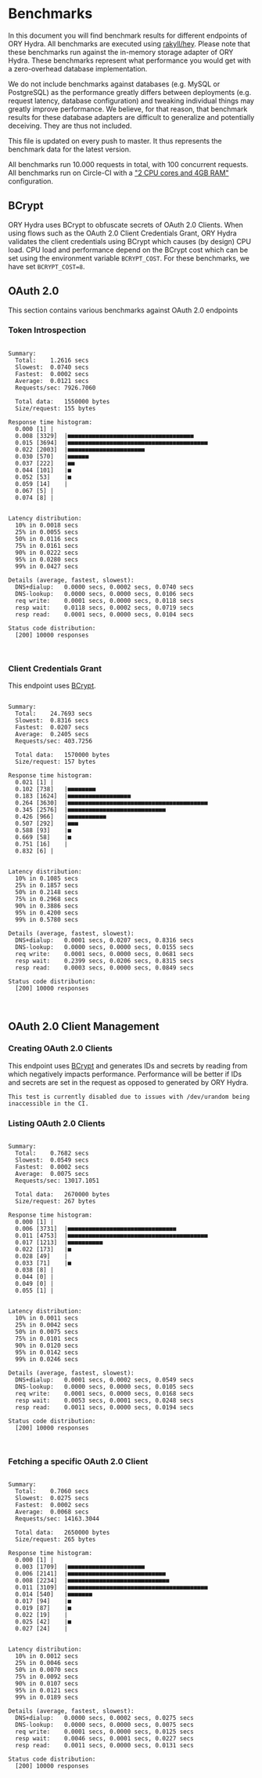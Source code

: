 # Benchmarks

In this document you will find benchmark results for different endpoints of ORY Hydra. All benchmarks are executed
using [rakyll/hey](https://github.com/rakyll/hey). Please note that these benchmarks run against the in-memory storage
adapter of ORY Hydra. These benchmarks represent what performance you would get with a zero-overhead database implementation.

We do not include benchmarks against databases (e.g. MySQL or PostgreSQL) as the performance greatly differs between
deployments (e.g. request latency, database configuration) and tweaking individual things may greatly improve performance.
We believe, for that reason, that benchmark results for these database adapters are difficult to generalize and potentially
deceiving. They are thus not included.

This file is updated on every push to master. It thus represents the benchmark data for the latest version.

All benchmarks run 10.000 requests in total, with 100 concurrent requests. All benchmarks run on Circle-CI with a
["2 CPU cores and 4GB RAM"](https://support.circleci.com/hc/en-us/articles/360000489307-Why-do-my-tests-take-longer-to-run-on-CircleCI-than-locally-)
configuration.

## BCrypt

ORY Hydra uses BCrypt to obfuscate secrets of OAuth 2.0 Clients. When using flows such as the OAuth 2.0 Client Credentials
Grant, ORY Hydra validates the client credentials using BCrypt which causes (by design) CPU load. CPU load and performance
depend on the BCrypt cost which can be set using the environment variable `BCRYPT_COST`. For these benchmarks,
we have set `BCRYPT_COST=8`.

## OAuth 2.0

This section contains various benchmarks against OAuth 2.0 endpoints

### Token Introspection

```

Summary:
  Total:	1.2616 secs
  Slowest:	0.0740 secs
  Fastest:	0.0002 secs
  Average:	0.0121 secs
  Requests/sec:	7926.7060
  
  Total data:	1550000 bytes
  Size/request:	155 bytes

Response time histogram:
  0.000 [1]	|
  0.008 [3329]	|■■■■■■■■■■■■■■■■■■■■■■■■■■■■■■■■■■■■
  0.015 [3694]	|■■■■■■■■■■■■■■■■■■■■■■■■■■■■■■■■■■■■■■■■
  0.022 [2003]	|■■■■■■■■■■■■■■■■■■■■■■
  0.030 [570]	|■■■■■■
  0.037 [222]	|■■
  0.044 [101]	|■
  0.052 [53]	|■
  0.059 [14]	|
  0.067 [5]	|
  0.074 [8]	|


Latency distribution:
  10% in 0.0018 secs
  25% in 0.0055 secs
  50% in 0.0116 secs
  75% in 0.0161 secs
  90% in 0.0222 secs
  95% in 0.0280 secs
  99% in 0.0427 secs

Details (average, fastest, slowest):
  DNS+dialup:	0.0000 secs, 0.0002 secs, 0.0740 secs
  DNS-lookup:	0.0000 secs, 0.0000 secs, 0.0106 secs
  req write:	0.0001 secs, 0.0000 secs, 0.0118 secs
  resp wait:	0.0118 secs, 0.0002 secs, 0.0719 secs
  resp read:	0.0001 secs, 0.0000 secs, 0.0104 secs

Status code distribution:
  [200]	10000 responses



```

### Client Credentials Grant

This endpoint uses [BCrypt](#bcrypt).

```

Summary:
  Total:	24.7693 secs
  Slowest:	0.8316 secs
  Fastest:	0.0207 secs
  Average:	0.2405 secs
  Requests/sec:	403.7256
  
  Total data:	1570000 bytes
  Size/request:	157 bytes

Response time histogram:
  0.021 [1]	|
  0.102 [738]	|■■■■■■■■
  0.183 [1624]	|■■■■■■■■■■■■■■■■■■
  0.264 [3630]	|■■■■■■■■■■■■■■■■■■■■■■■■■■■■■■■■■■■■■■■■
  0.345 [2576]	|■■■■■■■■■■■■■■■■■■■■■■■■■■■■
  0.426 [966]	|■■■■■■■■■■■
  0.507 [292]	|■■■
  0.588 [93]	|■
  0.669 [58]	|■
  0.751 [16]	|
  0.832 [6]	|


Latency distribution:
  10% in 0.1085 secs
  25% in 0.1857 secs
  50% in 0.2148 secs
  75% in 0.2968 secs
  90% in 0.3886 secs
  95% in 0.4200 secs
  99% in 0.5780 secs

Details (average, fastest, slowest):
  DNS+dialup:	0.0001 secs, 0.0207 secs, 0.8316 secs
  DNS-lookup:	0.0000 secs, 0.0000 secs, 0.0155 secs
  req write:	0.0001 secs, 0.0000 secs, 0.0681 secs
  resp wait:	0.2399 secs, 0.0206 secs, 0.8315 secs
  resp read:	0.0003 secs, 0.0000 secs, 0.0849 secs

Status code distribution:
  [200]	10000 responses



```

## OAuth 2.0 Client Management

### Creating OAuth 2.0 Clients

This endpoint uses [BCrypt](#bcrypt) and generates IDs and secrets by reading from  which negatively impacts
performance. Performance will be better if IDs and secrets are set in the request as opposed to generated by ORY Hydra.

```
This test is currently disabled due to issues with /dev/urandom being inaccessible in the CI.
```

### Listing OAuth 2.0 Clients

```

Summary:
  Total:	0.7682 secs
  Slowest:	0.0549 secs
  Fastest:	0.0002 secs
  Average:	0.0075 secs
  Requests/sec:	13017.1051
  
  Total data:	2670000 bytes
  Size/request:	267 bytes

Response time histogram:
  0.000 [1]	|
  0.006 [3731]	|■■■■■■■■■■■■■■■■■■■■■■■■■■■■■■■
  0.011 [4753]	|■■■■■■■■■■■■■■■■■■■■■■■■■■■■■■■■■■■■■■■■
  0.017 [1213]	|■■■■■■■■■■
  0.022 [173]	|■
  0.028 [49]	|
  0.033 [71]	|■
  0.038 [8]	|
  0.044 [0]	|
  0.049 [0]	|
  0.055 [1]	|


Latency distribution:
  10% in 0.0011 secs
  25% in 0.0042 secs
  50% in 0.0075 secs
  75% in 0.0101 secs
  90% in 0.0120 secs
  95% in 0.0142 secs
  99% in 0.0246 secs

Details (average, fastest, slowest):
  DNS+dialup:	0.0001 secs, 0.0002 secs, 0.0549 secs
  DNS-lookup:	0.0000 secs, 0.0000 secs, 0.0105 secs
  req write:	0.0001 secs, 0.0000 secs, 0.0168 secs
  resp wait:	0.0053 secs, 0.0001 secs, 0.0248 secs
  resp read:	0.0011 secs, 0.0000 secs, 0.0194 secs

Status code distribution:
  [200]	10000 responses



```

### Fetching a specific OAuth 2.0 Client

```

Summary:
  Total:	0.7060 secs
  Slowest:	0.0275 secs
  Fastest:	0.0002 secs
  Average:	0.0068 secs
  Requests/sec:	14163.3044
  
  Total data:	2650000 bytes
  Size/request:	265 bytes

Response time histogram:
  0.000 [1]	|
  0.003 [1709]	|■■■■■■■■■■■■■■■■■■■■■■
  0.006 [2141]	|■■■■■■■■■■■■■■■■■■■■■■■■■■■■
  0.008 [2234]	|■■■■■■■■■■■■■■■■■■■■■■■■■■■■■
  0.011 [3109]	|■■■■■■■■■■■■■■■■■■■■■■■■■■■■■■■■■■■■■■■■
  0.014 [540]	|■■■■■■■
  0.017 [94]	|■
  0.019 [87]	|■
  0.022 [19]	|
  0.025 [42]	|■
  0.027 [24]	|


Latency distribution:
  10% in 0.0012 secs
  25% in 0.0046 secs
  50% in 0.0070 secs
  75% in 0.0092 secs
  90% in 0.0107 secs
  95% in 0.0121 secs
  99% in 0.0189 secs

Details (average, fastest, slowest):
  DNS+dialup:	0.0000 secs, 0.0002 secs, 0.0275 secs
  DNS-lookup:	0.0000 secs, 0.0000 secs, 0.0075 secs
  req write:	0.0001 secs, 0.0000 secs, 0.0125 secs
  resp wait:	0.0046 secs, 0.0001 secs, 0.0227 secs
  resp read:	0.0011 secs, 0.0000 secs, 0.0131 secs

Status code distribution:
  [200]	10000 responses



```

